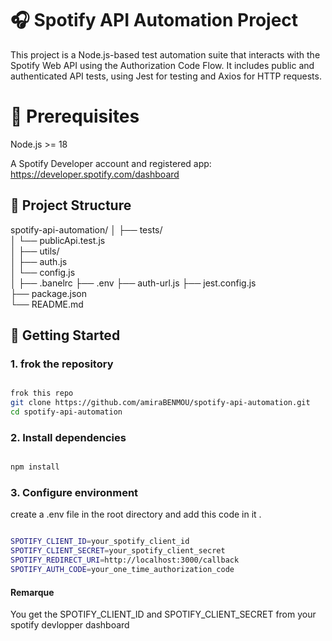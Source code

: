 # 🎧 Spotify API Automation Project

This project is a Node.js-based test automation suite that interacts with the Spotify Web API using the Authorization Code Flow. It includes public and authenticated API tests, using Jest for testing and Axios for HTTP requests. 

# 📌 Prerequisites
   
   Node.js >= 18

   A Spotify Developer account and registered app: https://developer.spotify.com/dashboard



## 📁 Project Structure

spotify-api-automation/
│
├── tests/                   
│   └── publicApi.test.js     
│
├── utils/                   
│   ├── auth.js               
│   └── config.js             
│
├── .banelrc
├── .env 
├── auth-url.js
├── jest.config.js            
├── package.json              
└── README.md                


## 🚀 Getting Started

### 1. **frok the repository**

```bash

frok this repo 
git clone https://github.com/amiraBENMOU/spotify-api-automation.git
cd spotify-api-automation

```

### 2. **Install dependencies**

```bash

npm install

```

### 3. **Configure environment**

 create a .env file in the root directory and  add this code in it .

```bash

SPOTIFY_CLIENT_ID=your_spotify_client_id
SPOTIFY_CLIENT_SECRET=your_spotify_client_secret
SPOTIFY_REDIRECT_URI=http://localhost:3000/callback
SPOTIFY_AUTH_CODE=your_one_time_authorization_code

```
#### Remarque 

You get the  SPOTIFY_CLIENT_ID and  SPOTIFY_CLIENT_SECRET   from  your spotify devlopper dashboard  
